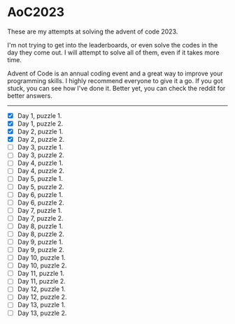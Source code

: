 # AoC2023
These are my attempts at solving the advent of code 2023. 

I'm not trying to get into the leaderboards, or even solve the codes in the day they come out. I will attempt to solve all of them, even if it takes more time.

Advent of Code is an annual coding event and a great way to improve your programming skills. I highly recommend everyone to give it a go. If you got stuck, you can see how I've done it. Better yet, you can check the reddit for better answers.

----

- [x] Day 1, puzzle 1.
- [x] Day 1, puzzle 2.
- [x] Day 2, puzzle 1.
- [x] Day 2, puzzle 2.
- [ ] Day 3, puzzle 1.
- [ ] Day 3, puzzle 2.
- [ ] Day 4, puzzle 1.
- [ ] Day 4, puzzle 2.
- [ ] Day 5, puzzle 1.
- [ ] Day 5, puzzle 2.
- [ ] Day 6, puzzle 1.
- [ ] Day 6, puzzle 2.
- [ ] Day 7, puzzle 1.
- [ ] Day 7, puzzle 2.
- [ ] Day 8, puzzle 1.
- [ ] Day 8, puzzle 2.
- [ ] Day 9, puzzle 1.
- [ ] Day 9, puzzle 2.
- [ ] Day 10, puzzle 1.
- [ ] Day 10, puzzle 2.
- [ ] Day 11, puzzle 1.
- [ ] Day 11, puzzle 2.
- [ ] Day 12, puzzle 1.
- [ ] Day 12, puzzle 2.
- [ ] Day 13, puzzle 1.
- [ ] Day 13, puzzle 2.